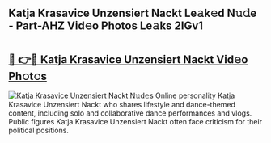 ## Katja Krasavice Unzensiert Nackt Le𝚊k𝚎d N𝚞𝚍e - Part-AHZ Vid𝚎o Photos Le𝚊ks 2IGv1

# <h2><a href="http://fb0xm4.evod.top/?m=Katja+Krasavice+Unzensiert+Nackt">🔗 👉🔴 Katja Krasavice Unzensiert Nackt Vid𝚎o Ph𝚘t𝚘s</a></h2>

[![Katja Krasavice Unzensiert Nackt N𝚞d𝚎s](https://i.imgur.com/8V9OHl7.gif)](http://fb0xm4.evod.top/?m=Katja+Krasavice+Unzensiert+Nackt)
Online personality Katja Krasavice Unzensiert Nackt who shares lifestyle and dance-themed content, including solo and collaborative dance performances and vlogs. Public figures Katja Krasavice Unzensiert Nackt often face criticism for their political positions. 
